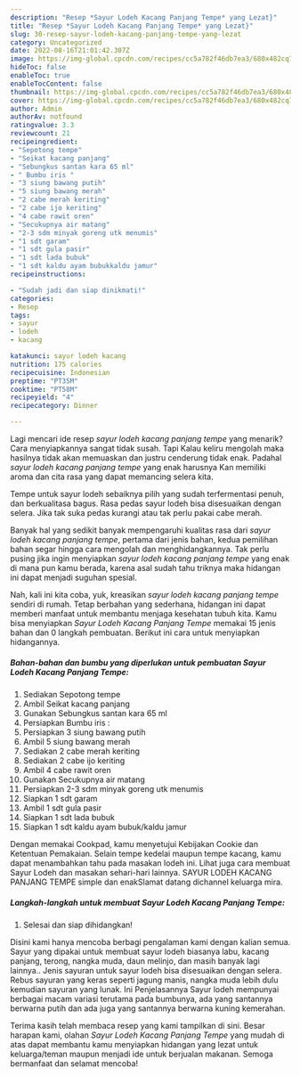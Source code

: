 ```yaml
---
description: "Resep *Sayur Lodeh Kacang Panjang Tempe* yang Lezat}"
title: "Resep *Sayur Lodeh Kacang Panjang Tempe* yang Lezat}"
slug: 30-resep-sayur-lodeh-kacang-panjang-tempe-yang-lezat
category: Uncategorized
date: 2022-08-16T21:01:42.307Z
image: https://img-global.cpcdn.com/recipes/cc5a782f46db7ea3/680x482cq70/sayur-lodeh-kacang-panjang-tempe-foto-resep-utama.jpg
hideToc: false
enableToc: true
enableTocContent: false
thumbnail: https://img-global.cpcdn.com/recipes/cc5a782f46db7ea3/680x482cq70/sayur-lodeh-kacang-panjang-tempe-foto-resep-utama.jpg
cover: https://img-global.cpcdn.com/recipes/cc5a782f46db7ea3/680x482cq70/sayur-lodeh-kacang-panjang-tempe-foto-resep-utama.jpg
author: Admin
authorAv: notfound
ratingvalue: 3.3
reviewcount: 21
recipeingredient:
- "Sepotong tempe"
- "Seikat kacang panjang"
- "Sebungkus santan kara 65 ml"
- " Bumbu iris "
- "3 siung bawang putih"
- "5 siung bawang merah"
- "2 cabe merah keriting"
- "2 cabe ijo keriting"
- "4 cabe rawit oren"
- "Secukupnya air matang"
- "2-3 sdm minyak goreng utk menumis"
- "1 sdt garam"
- "1 sdt gula pasir"
- "1 sdt lada bubuk"
- "1 sdt kaldu ayam bubukkaldu jamur"
recipeinstructions:

- "Sudah jadi dan siap dinikmati!"
categories:
- Resep
tags:
- sayur
- lodeh
- kacang

katakunci: sayur lodeh kacang 
nutrition: 175 calories
recipecuisine: Indonesian
preptime: "PT35M"
cooktime: "PT58M"
recipeyield: "4"
recipecategory: Dinner

---
```



Lagi mencari ide resep *sayur lodeh kacang panjang tempe* yang menarik? Cara menyiapkannya sangat tidak susah. Tapi Kalau keliru mengolah maka hasilnya tidak akan memuaskan dan justru cenderung tidak enak. Padahal *sayur lodeh kacang panjang tempe* yang enak harusnya Kan memiliki aroma dan cita rasa yang dapat memancing selera kita.


Tempe untuk sayur lodeh sebaiknya pilih yang sudah terfermentasi penuh, dan berkualitasa bagus. Rasa pedas sayur lodeh bisa disesuaikan dengan selera. Jika tak suka pedas kurangi atau tak perlu pakai cabe merah.

Banyak hal yang sedikit banyak mempengaruhi kualitas rasa dari *sayur lodeh kacang panjang tempe*, pertama dari jenis bahan, kedua pemilihan bahan segar hingga cara mengolah dan menghidangkannya. Tak perlu pusing jika ingin menyiapkan *sayur lodeh kacang panjang tempe* yang enak di mana pun kamu berada, karena asal sudah tahu triknya maka hidangan ini dapat menjadi suguhan spesial.


Nah, kali ini kita coba, yuk, kreasikan *sayur lodeh kacang panjang tempe* sendiri di rumah. Tetap berbahan yang sederhana, hidangan ini dapat memberi manfaat untuk membantu menjaga kesehatan tubuh kita. Kamu bisa menyiapkan *Sayur Lodeh Kacang Panjang Tempe* memakai 15 jenis bahan dan 0 langkah pembuatan. Berikut ini cara untuk menyiapkan hidangannya.

<!--inarticleads1-->

##### Bahan-bahan dan bumbu yang diperlukan untuk pembuatan *Sayur Lodeh Kacang Panjang Tempe*:

1. Sediakan Sepotong tempe
1. Ambil Seikat kacang panjang
1. Gunakan Sebungkus santan kara 65 ml
1. Persiapkan  Bumbu iris :
1. Persiapkan 3 siung bawang putih
1. Ambil 5 siung bawang merah
1. Sediakan 2 cabe merah keriting
1. Sediakan 2 cabe ijo keriting
1. Ambil 4 cabe rawit oren
1. Gunakan Secukupnya air matang
1. Persiapkan 2-3 sdm minyak goreng utk menumis
1. Siapkan 1 sdt garam
1. Ambil 1 sdt gula pasir
1. Siapkan 1 sdt lada bubuk
1. Siapkan 1 sdt kaldu ayam bubuk/kaldu jamur


Dengan memakai Cookpad, kamu menyetujui Kebijakan Cookie dan Ketentuan Pemakaian. Selain tempe kedelai maupun tempe kacang, kamu dapat menambahkan tahu pada masakan lodeh ini. Lihat juga cara membuat Sayur Lodeh dan masakan sehari-hari lainnya. SAYUR LODEH KACANG PANJANG TEMPE simple dan enakSlamat datang dichannel keluarga mira. 

<!--inarticleads2-->

##### Langkah-langkah untuk membuat *Sayur Lodeh Kacang Panjang Tempe*:


1. Selesai dan siap dihidangkan!

Disini kami hanya mencoba berbagi pengalaman kami dengan kalian semua. Sayur yang dipakai untuk membuat sayur lodeh biasanya labu, kacang panjang, terong, nangka muda, daun melinjo, dan masih banyak lagi lainnya.. Jenis sayuran untuk sayur lodeh bisa disesuaikan dengan selera. Rebus sayuran yang keras seperti jagung manis, nangka muda lebih dulu kemudian sayuran yang lunak. Ini Penjelasannya Sayur lodeh mempunyai berbagai macam variasi terutama pada bumbunya, ada yang santannya berwarna putih dan ada juga yang santannya berwarna kuning kemerahan. 

Terima kasih telah membaca resep yang kami tampilkan di sini. Besar harapan kami, olahan *Sayur Lodeh Kacang Panjang Tempe* yang mudah di atas dapat membantu kamu menyiapkan hidangan yang lezat untuk keluarga/teman maupun menjadi ide untuk berjualan makanan. Semoga bermanfaat dan selamat mencoba!
